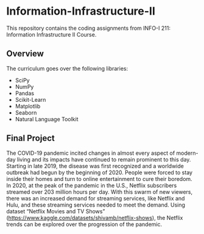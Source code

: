 # Information-Infrastructure-II
This repository contains the coding assignments from INFO-I 211: Information Infrastructure II Course. 

## Overview
The curriculum goes over the following libraries:
- SciPy
- NumPy
- Pandas
- Scikit-Learn
- Matplotlib
- Seaborn
- Natural Language Toolkit

## Final Project 
The COVID-19 pandemic incited changes in almost every aspect of modern-day living and its impacts have continued to remain prominent to this day. Starting in late 2019, the disease was first recognized and a worldwide outbreak had begun by the beginning of 2020. People were forced to stay inside their homes and turn to online entertainment to cure their boredom. In 2020, at the peak of the pandemic in the U.S., Netflix subscribers streamed over 203 million hours per day. With this swarm of new viewers, there was an increased demand for streaming services, like Netflix and Hulu, and these streaming services needed to meet the demand. Using dataset “Netflix Movies and TV Shows” (https://www.kaggle.com/datasets/shivamb/netflix-shows), the Netflix trends can be explored over the progression of the pandemic.
